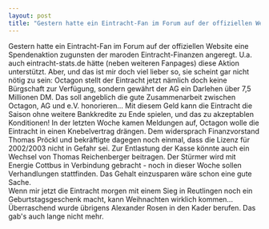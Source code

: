 ```yaml
---
layout: post
title: "Gestern hatte ein Eintracht-Fan im Forum auf der offiziellen Website eine Spendenaktion zugunsten der maroden Eintracht-Finanzen angeregt."
---
```


Gestern hatte ein Eintracht-Fan im Forum auf der offiziellen Website eine Spendenaktion zugunsten der maroden Eintracht-Finanzen angeregt. U.a. auch eintracht-stats.de hätte (neben weiteren Fanpages) diese Aktion unterstützt. Aber, und das ist mir doch viel lieber so, sie scheint gar nicht nötig zu sein: Octagon stellt der Eintracht jetzt nämlich doch keine Bürgschaft zur Verfügung, sondern gewährt der AG ein Darlehen über 7,5 Millionen DM. Das soll angeblich die gute Zusammenarbeit zwischen Octagon, AG und e.V. honorieren... Mit diesem Geld kann die Eintracht die Saison ohne weitere Bankkredite zu Ende spielen, und das zu akzeptablen Konditionen! In der letzten Woche kamen Meldungen auf, Octagon wolle die Eintracht in einen Knebelvertrag drängen. Dem widersprach Finanzvorstand Thomas Pröckl und bekräftigte dagegen noch einmal, dass die Lizenz für 2002/2003 nicht in Gefahr sei. Zur Entlastung der Kasse könnte auch ein Wechsel von Thomas Reichenberger beitragen. Der Stürmer wird mit Energie Cottbus in Verbindung gebracht - noch in dieser Woche sollen Verhandlungen stattfinden. Das Gehalt einzusparen wäre schon eine gute Sache.  
Wenn mir jetzt die Eintracht morgen mit einem Sieg in Reutlingen noch ein Geburtstagsgeschenk macht, kann Weihnachten wirklich kommen... Überraschend wurde übrigens Alexander Rosen in den Kader berufen. Das gab's auch lange nicht mehr.
